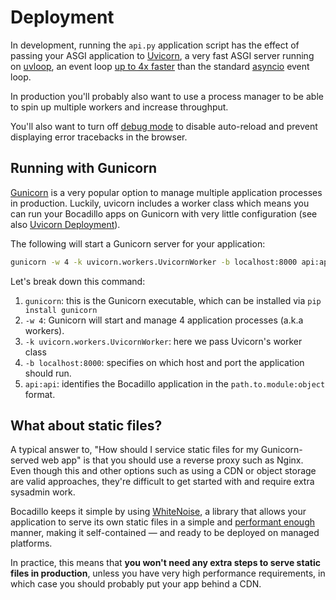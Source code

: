 # Deployment

In development, running the `api.py` application script has the effect of passing your ASGI application to [Uvicorn], a very fast ASGI server running on [uvloop], an event loop [up to 4x faster](https://github.com/MagicStack/uvloop#performance) than the standard [asyncio] event loop.

In production you'll probably also want to use a process manager to be able to spin up multiple workers and increase throughput.

You'll also want to turn off [debug mode](../api.md#debug-mode) to disable auto-reload and prevent displaying error tracebacks in the browser.

## Running with Gunicorn

[Gunicorn] is a very popular option to manage multiple application processes in production. Luckily, uvicorn includes a worker class which means you can run your Bocadillo apps on Gunicorn with very little configuration (see also [Uvicorn Deployment]).

The following will start a Gunicorn server for your application:

```bash
gunicorn -w 4 -k uvicorn.workers.UvicornWorker -b localhost:8000 api:api
```

Let's break down this command:

1. `gunicorn`: this is the Gunicorn executable, which can be installed via `pip install gunicorn`
2. `-w 4`: Gunicorn will start and manage 4 application processes (a.k.a workers).
3. `-k uvicorn.workers.UvicornWorker`: here we pass Uvicorn's worker class
4. `-b localhost:8000`: specifies on which host and port the application should run.
5. `api:api`: identifies the Bocadillo application in the `path.to.module:object` format.

## What about static files?

A typical answer to, "How should I service static files for my Gunicorn-served web app" is that you should use a reverse proxy such as Nginx. Even though this and other options such as using a CDN or object storage are valid approaches, they're difficult to get started with and require extra sysadmin work.

Bocadillo keeps it simple by using [WhiteNoise](http://whitenoise.evans.io/en/stable/), a library that allows your application to serve its own static files in a simple and [performant enough](http://whitenoise.evans.io/en/stable/#infrequently-asked-questions) manner, making it self-contained — and ready to be deployed on managed platforms.

In practice, this means that **you won't need any extra steps to serve static files in production**, unless you have very high performance requirements, in which case you should probably put your app behind a CDN.

[Uvicorn]: https://www.uvicorn.org
[uvloop]: https://github.com/MagicStack/uvloop
[asyncio]: https://docs.python.org/3/library/asyncio.html
[Gunicorn]: http://docs.gunicorn.org/en/stable/
[Uvicorn Deployment]: https://www.uvicorn.org/deployment/
